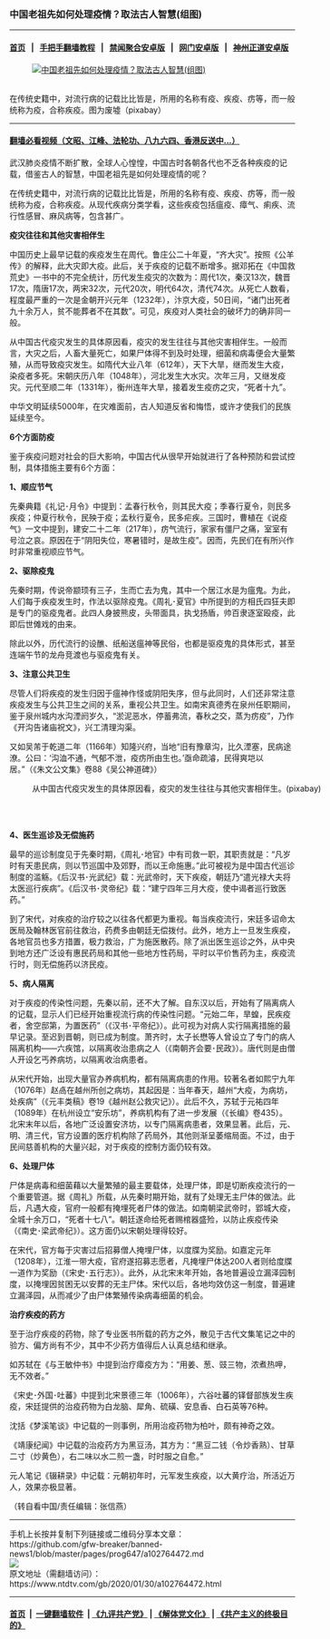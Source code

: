 ### 中国老祖先如何处理疫情？取法古人智慧(组图)
------------------------

#### [首页](https://github.com/gfw-breaker/banned-news1/blob/master/README.md) &nbsp;&nbsp;|&nbsp;&nbsp; [手把手翻墙教程](https://github.com/gfw-breaker/guides/wiki) &nbsp;&nbsp;|&nbsp;&nbsp; [禁闻聚合安卓版](https://github.com/gfw-breaker/bn-android) &nbsp;&nbsp;|&nbsp;&nbsp; [网门安卓版](https://github.com/oGate2/oGate) &nbsp;&nbsp;|&nbsp;&nbsp; [神州正道安卓版](https://github.com/SzzdOgate/update) 



<div><div class="featured_image">
 <a href="https://i.ntdtv.com/assets/uploads/2020/01/2020-01-30_142543.jpg" target="_blank">
  <figure>
   <img alt="中国老祖先如何处理疫情？取法古人智慧(组图)" src="https://i.ntdtv.com/assets/uploads/2020/01/2020-01-30_142543-800x450.jpg"/>
  </figure><br/>
 </a>
 <span class="caption">
  在传统史籍中，对流行病的记载比比皆是，所用的名称有疫、疾疫、疠等，而一般统称为疫，合称疾疫。图为废墟（pixabay）
 </span>
</div>
</div><hr/>

#### [翻墙必看视频（文昭、江峰、法轮功、八九六四、香港反送中...）](http://167.172.214.107/home.html)

<div><div class="post_content" itemprop="articleBody">
 <p>
  武汉肺炎疫情不断扩散，全球人心惶惶，中国古时各朝各代也不乏各种疾疫的记载，借鉴古人的智慧，中国老祖先是如何处理疫情的呢？
 </p>
 <p>
  在传统史籍中，对流行病的记载比比皆是，所用的名称有疫、疾疫、疠等，而一般统称为疫，合称疾疫。从现代疾病分类学看，这些疾疫包括瘟疫、瘴气、痢疾、流行性感冒、麻风病等，包含甚广。
 </p>
 <p>
  <strong>
   疫灾往往和其他灾害相伴生
  </strong>
 </p>
 <p>
  中国历史上最早记载的疾疫发生在周代。鲁庄公二十年夏，“齐大灾”。按照《公羊传》的解释，此大灾即大疫。此后，关于疾疫的记载不断增多。据邓拓在《中国救荒史》一书中的不完全统计，历代发生疫灾的次数为：周代1次，秦汉13次，魏晋17次，隋唐17次，两宋32次，元代20次，明代64次，清代74次。从死亡人数看，程度最严重的一次是金朝开兴元年（1232年），汴京大疫，50日间，“诸门出死者九十余万人，贫不能葬者不在其数”。可见，疾疫对人类社会的破坏力的确非同一般。
 </p>
 <p>
  从中国古代疫灾发生的具体原因看，疫灾的发生往往与其他灾害相伴生。一般而言，大灾之后，人畜大量死亡，如果尸体得不到及时处理，细菌和病毒便会大量繁殖，从而导致疫灾发生。如隋代大业八年（612年），天下大旱，继而发生大疫，染疫者多死。宋朝庆历八年（1048年），河北发生大水灾。次年三月，又继发疫灾。元代至顺二年（1331年），衡州连年大旱，接着发生疫疠之灾，“死者十九”。
 </p>
 <p>
  中华文明延续5000年，在灾难面前，古人知道反省和悔悟，或许才使我们的民族延续至今。
 </p>
 <p>
  <strong>
   6个方面防疫
  </strong>
 </p>
 <p>
  鉴于疾疫问题对社会的巨大影响，中国古代从很早开始就进行了各种预防和尝试控制，具体措施主要有6个方面：
 </p>
 <p>
  <strong>
   1、顺应节气
  </strong>
 </p>
 <p>
  先秦典籍《礼记･月令》中提到：孟春行秋令，则其民大疫；季春行夏令，则民多疾疫；仲夏行秋令，民殃于疫；孟秋行夏令，民多疟疾。三国时，曹植在《说疫气》一文中提到，建安二十二年（217年），疠气流行，家家有僵尸之痛，室室有号泣之哀。原因在于“阴阳失位，寒暑错时，是故生疫”。因而，先民们在有所兴作时非常重视顺应节气。
 </p>
 <p>
  <strong>
   2、驱除疫鬼
  </strong>
 </p>
 <p>
  先秦时期，传说帝颛顼有三子，生而亡去为鬼，其中一个居江水是为瘟鬼。为此，人们每于疾疫发生时，作法以驱除疫鬼。《周礼･夏官》中所提到的方相氏四狂夫即是专门的驱疫鬼者。此四人身披熊皮，头带面具，执戈扬盾，帅百隶逐室殴疫，此即后世傩戏的由来。
 </p>
 <p>
  除此以外，历代流行的设醮、纸船送瘟神等民俗，也都是驱疫鬼的具体形式，甚至连端午节的龙舟竞渡也与驱疫鬼有关。
 </p>
 <p>
  <strong>
   3、注意公共卫生
  </strong>
 </p>
 <p>
  尽管人们将疾疫的发生归因于瘟神作怪或阴阳失序，但与此同时，人们还非常注意疾疫发生与公共卫生之间的关系，重视公共卫生。如南宋真德秀在泉州任职期间，鉴于泉州城内水沟湮阏岁久，“淤泥恶水，停蓄弗流，春秋之交，蒸为疠疫”，乃作《开沟告诸庙祝文》，兴工清理沟渠。
 </p>
 <p>
  又如吴芾于乾道二年（1166年）知隆兴府，当地“旧有豫章沟，比久湮塞，民病途潦。公曰：‘沟洫不通，气郁不泄，疫疠所由生也。’亟命疏濬，民得爽垲以居。”（《朱文公文集》卷88《吴公神道碑》）
 </p>
 <figure class="wp-caption alignnone" id="attachment_102764479" style="width: 600px">
  <img alt="" class="size-medium wp-image-102764479" src="https://i.ntdtv.com/assets/uploads/2020/01/2020-01-30_142454-600x336.jpg">
   <br/><figcaption class="wp-caption-text">
    从中国古代疫灾发生的具体原因看，疫灾的发生往往与其他灾害相伴生。(pixabay)
   </figcaption><br/>
  </img>
 </figure><br/>
 <p>
  <strong>
   4、医生巡诊及无偿施药
  </strong>
 </p>
 <p>
  最早的巡诊制度见于先秦时期，《周礼･地官》中有司救一职，其职责就是：“凡岁时有天患民病，则以节巡国中及郊野，而以王命施惠。”此可被视为是中国古代巡诊制度的滥觞。《后汉书･光武纪》载：光武帝时，天下疾疫，朝廷乃“遣光禄大夫将太医巡行疾病”。《后汉书･灵帝纪》载：“建宁四年三月大疫，使中谒者巡行致医药。”
 </p>
 <p>
  到了宋代，对疾疫的治疗较之以往各代都更为重视。每当疾疫流行，宋廷多诏命太医局及翰林医官前往救治，药费多由朝廷无偿拨付。此外，地方上一旦发生疾疫，各地官员也多方措置，极力救治，广为施医散药。除了派出医生巡诊之外，从中央到地方还广泛设有惠民药局和其他一些地方性药局，平时以平价售药为主，疾疫流行时，则无偿施药以济民疫。
 </p>
 <p>
  <strong>
   5、病人隔离
  </strong>
 </p>
 <p>
  对于疾疫的传染性问题，先秦以前，还不大了解。自东汉以后，开始有了隔离病人的记载，显示人们已经开始重视流行病的传染性问题。“元始二年，旱蝗，民疾疫者，舍空邸第，为置医药”（《汉书･平帝纪》）。此可视为对病人实行隔离措施的最早记录。至迟到晋朝，则已成为制度。萧齐时，太子长懋等人曾设立了专门的病人隔离机构——六疾馆，以隔离收治患病之人（《南朝齐会要･民政》）。唐代则是由僧人开设乞丐养病坊，以隔离收治病患者。
 </p>
 <p>
  从宋代开始，出现大量官办养病机构，都有隔离病患的作用。较著名者如熙宁九年（1076年）赵卨在越州所创之病坊，其起因是：当年春天，越州“大疫，为病坊，处疾病”（《元丰类稿》卷19《越州赵公救灾记》）。此后不久，苏轼于元祐四年（1089年）在杭州设立“安乐坊”，养病机构有了进一步发展（《长编》卷435）。北宋末年以后，各地广泛设置安济坊，以专门隔离病患者，效果显著。此后，元、明、清三代，官方设置的医疗机构除了药局外，其他则渐呈萎缩局面。不过，由于民间慈善机构的大量兴起，对于疾疫的控制方面仍较有效。
 </p>
 <p>
  <strong>
   6、处理尸体
  </strong>
 </p>
 <p>
  尸体是病毒和细菌藉以大量繁殖的最主要载体，处理尸体，即是切断疾疫流行的一个重要管道。据《周礼》所载，从先秦时期开始，就有了处理无主尸体的做法。此后，凡遇大疫，官府一般都有掩埋死者尸体的做法。如南朝梁武帝时，郢城大疫，全城十余万口，“死者十七八”。朝廷遂命给死者赐棺器盛殓，以防止疾疫传染（《南史･梁武帝纪》）。这方面仍以宋朝处理得较好。
 </p>
 <p>
  在宋代，官方每于灾害过后招募僧人掩埋尸体，以度牒为奖励。如嘉定元年（1208年），江淮一带大疫，官府遂招募志愿者，凡掩埋尸体达200人者则给度牒一道作为奖励（《宋史･五行志》）。此外，从北宋末年开始，各地普遍设立漏泽园制度，以掩埋因贫困无以安葬的无主尸体。宋代以后，各地均效仿这一制度，普遍建立漏泽园，从而减少了由尸体繁殖传染病毒细菌的机会。
 </p>
 <p>
  <strong>
   治疗疾疫的药方
  </strong>
 </p>
 <p>
  至于治疗疾疫的药物，除了专业医书所载的药方之外，散见于古代文集笔记之中的验方、偏方尚有不少，其中不少药方值得后人认真总结和继承。
 </p>
 <p>
  如苏轼在《与王敏仲书》中提到治疗瘴疫方为：“用姜、葱、豉三物，浓煮热呷，无不效者。”
 </p>
 <p>
  《宋史･外国･吐蕃》中提到北宋景德三年（1006年），六谷吐蕃的铎督部族发生疾疫，宋廷提供的治疫药物为白龙脑、犀角、硫磺、安息香、白石英等76种。
 </p>
 <p>
  沈括《梦溪笔谈》中记载的一则事例，所用治疫药物为柏叶，颇有神奇之效。
 </p>
 <p>
  《靖康纪闻》中记载的治疫药方为黑豆汤，其方为：“黑豆二钱（令炒香熟）、甘草二寸（炒黄色），右二味以水二煎一盏，时时服之自愈。”
 </p>
 <p>
  元人笔记《辍耕录》中记载：元朝初年时，元军发生疾疫，以大黄疗治，所活近万人，效果亦极显著。
 </p>
 <p>
  （转自看中国/责任编辑：张信燕）
 </p>
 <div class="single_ad">
 </div>
</div>
</div>
<hr/>
手机上长按并复制下列链接或二维码分享本文章：<br/>
https://github.com/gfw-breaker/banned-news1/blob/master/pages/prog647/a102764472.md <br/>
<a href='https://github.com/gfw-breaker/banned-news1/blob/master/pages/prog647/a102764472.md'><img src='https://github.com/gfw-breaker/banned-news1/blob/master/pages/prog647/a102764472.md.png'/></a> <br/>
原文地址（需翻墙访问）：https://www.ntdtv.com/gb/2020/01/30/a102764472.html


------------------------
#### [首页](https://github.com/gfw-breaker/banned-news1/blob/master/README.md) &nbsp;|&nbsp; [一键翻墙软件](https://github.com/gfw-breaker/nogfw/blob/master/README.md) &nbsp;| [《九评共产党》](https://github.com/gfw-breaker/9ping.md/blob/master/README.md#九评之一评共产党是什么) | [《解体党文化》](https://github.com/gfw-breaker/jtdwh.md/blob/master/README.md) | [《共产主义的终极目的》](https://github.com/gfw-breaker/gczydzjmd.md/blob/master/README.md)


<img src='http://gfw-breaker.win/banned-news/pages/prog647/a102764472.md' width='0px' height='0px'/>